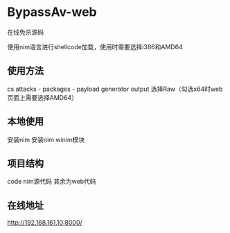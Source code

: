 # BypassAv-web
在线免杀源码

使用nim语言进行shellcode加载，使用时需要选择i386和AMD64
## 使用方法
cs attacks - packages - payload generator 
output 选择Raw（勾选x64时web页面上需要选择AMD64）

## 本地使用
安装nim
安装nim winim模块

## 项目结构
code nim源代码
其余为web代码

## 在线地址
http://192.168.161.10:8000/
